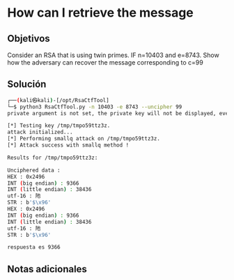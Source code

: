 # How can I retrieve the message

## Objetivos
Consider an RSA that is using twin primes. IF n=10403 and e=8743. Show how the adversary can recover the message corresponding to c=99


## Solución 
```bash
┌──(kali㉿kali)-[/opt/RsaCtfTool]
└─$ python3 RsaCtfTool.py -n 10403 -e 8743 --uncipher 99
private argument is not set, the private key will not be displayed, even if recovered.

[*] Testing key /tmp/tmpo59ttz3z.
attack initialized...
[*] Performing smallq attack on /tmp/tmpo59ttz3z.
[*] Attack success with smallq method !

Results for /tmp/tmpo59ttz3z:

Unciphered data :
HEX : 0x2496
INT (big endian) : 9366
INT (little endian) : 38436
utf-16 : 阤
STR : b'$\x96'
HEX : 0x2496
INT (big endian) : 9366
INT (little endian) : 38436
utf-16 : 阤
STR : b'$\x96'

respuesta es 9366
```

## Notas adicionales 